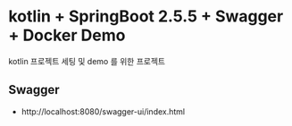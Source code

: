 # kotlin + SpringBoot 2.5.5 + Swagger + Docker Demo
kotlin 프로젝트 세팅 및 demo 를 위한 프로젝트

## Swagger 
* http://localhost:8080/swagger-ui/index.html